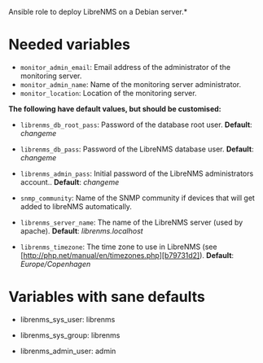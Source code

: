 Ansible role to deploy LibreNMS on a Debian server.*

# Needed variables

* `monitor_admin_email`: Email address of the administrator of the monitoring
  server.
* `monitor_admin_name`: Name of the monitoring server administrator.
* `monitor_location`: Location of the monitoring server.

**The following have default values, but should be customised:**

* `librenms_db_root_pass`: Password of the database root user. **Default**:
  *changeme*
* `librenms_db_pass`: Password of the LibreNMS database user. **Default**:
  *changeme*
* `librenms_admin_pass`: Initial password of the LibreNMS administrators
  account.. **Default**: *changeme*
* `snmp_community`: Name of the SNMP community if devices that will get added to
  libreNMS automatically.
* `librenms_server_name`: The name of the LibreNMS server (used by apache). **Default**:
  *librenms.localhost*
* `librenms_timezone`: The time zone to use in LibreNMS (see [http://php.net/manual/en/timezones.php][b79731d2]). **Default**:
*Europe/Copenhagen*

  [b79731d2]: http://php.net/manual/en/timezones.php "http://php.net/manual/en/timezones.php"


# Variables with sane defaults

* librenms_sys_user: librenms
* librenms_sys_group: librenms

* librenms_admin_user: admin
